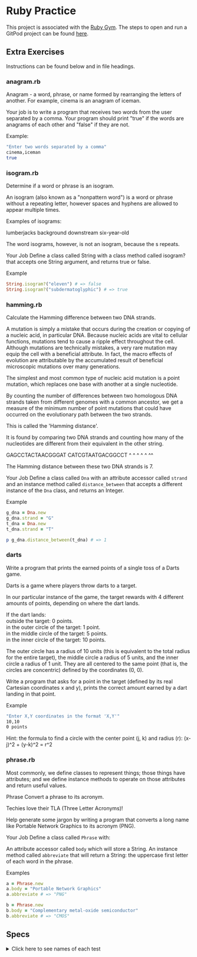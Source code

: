 # Ruby Practice

This project is associated with the [Ruby Gym](https://firstdraft.github.io/appdev-textbook/our-own-classes.html). The steps to open and run a GitPod project can be found [here](https://firstdraft.github.io/appdev-textbook/string.html#start-gitpod-project).

## Extra Exercises

Instructions can be found below and in file headings.

### anagram.rb

Anagram - a word, phrase, or name formed by rearranging the letters of another.
 For example, cinema is an anagram of iceman. 

Your job is to write a program that receives two words from the user separated by a comma.
 Your program should print "true" if the words are anagrams of each other and "false" if they are not. 

Example:
```bash
"Enter two words separated by a comma"
cinema,iceman
true
```

### isogram.rb

Determine if a word or phrase is an isogram.

An isogram (also known as a "nonpattern word") is a word or phrase without a repeating letter, however spaces and hyphens are allowed to appear multiple times.

Examples of isograms:

lumberjacks
background
downstream
six-year-old

The word isograms, however, is not an isogram, because the s repeats.

Your Job
Define a class called String with a class method called isogram? that accepts one String argument, and returns true or false.

Example

```ruby
String.isogram?("eleven") # => false
String.isogram?("subdermatoglyphic") # => true
```

### hamming.rb

Calculate the Hamming difference between two DNA strands.

A mutation is simply a mistake that occurs during the creation or copying of a nucleic acid, in particular DNA. Because nucleic acids are vital to cellular functions, mutations tend to cause a ripple effect throughout the cell. Although mutations are technically mistakes, a very rare mutation may equip the cell with a beneficial attribute. In fact, the macro effects of evolution are attributable by the accumulated result of beneficial microscopic mutations over many generations.

The simplest and most common type of nucleic acid mutation is a point mutation, which replaces one base with another at a single nucleotide.

By counting the number of differences between two homologous DNA strands taken from different genomes with a common ancestor, we get a measure of the minimum number of point mutations that could have occurred on the evolutionary path between the two strands.

This is called the 'Hamming distance'.

It is found by comparing two DNA strands and counting how many of the nucleotides are different from their equivalent in the other string.

GAGCCTACTAACGGGAT
CATCGTAATGACGGCCT
^ ^ ^  ^ ^    ^^

The Hamming distance between these two DNA strands is 7.

Your Job
Define a class called `Dna` with an attribute accessor called `strand` and an instance method called `distance_between` that accepts a different instance of the `Dna` class, and returns an Integer.

Example

```ruby
g_dna = Dna.new
g_dna.strand = "G"
t_dna = Dna.new
t_dna.strand = "T"

p g_dna.distance_between(t_dna) # => 1
```


### darts

Write a program that prints the earned points of a single toss of a Darts game.

Darts is a game where players throw darts to a target.

In our particular instance of the game, the target rewards with 4 different amounts of points,
 depending on where the dart lands.

If the dart lands:  
outside the target: 0 points.  
in the outer circle of the target: 1 point.  
in the middle circle of the target: 5 points.  
in the inner circle of the target: 10 points.  
 
 The outer circle has a radius of 10 units
   (this is equivalent to the total radius for the entire target),
   the middle circle a radius of 5 units, and the inner circle a radius of 1 unit.
   They are all centered to the same point (that is, the circles are concentric) defined by the coordinates (0, 0).

Write a program that asks for a point in the target
 (defined by its real Cartesian coordinates x and y),
 prints the correct amount earned by a dart landing in that point.

Example
```bash
"Enter X,Y coordinates in the format 'X,Y'"
10,10
0 points
```

Hint: the formula to find a circle with the center point (j, k) and radius (r):
   (x-j)^2 + (y-k)^2 = r^2


### phrase.rb
 
Most commonly, we define classes to represent things; those things have attributes; and we define instance methods to operate on those attributes and return useful values.

Phrase
Convert a phrase to its acronym.

Techies love their TLA (Three Letter Acronyms)!

Help generate some jargon by writing a program that converts a long name like Portable Network Graphics to its acronym (PNG).
 
Your Job
Define a class called `Phrase` with:

An attribute accessor called `body` which will store a String.
An instance method called `abbreviate` that will return a String: the uppercase first letter of each word in the phrase.

Examples
```ruby
a = Phrase.new
a.body = "Portable Network Graphics"
a.abbreviate # => "PNG"

b = Phrase.new
b.body = "Complementary metal-oxide semiconductor"
b.abbreviate # => "CMOS"
```

## Specs
<details>
  <summary>Click here to see names of each test</summary>

character_types.rb finds 8 letters, 3 spaces, and 4 digits when the user enters 'here 12 plus 25' 

character_types.rb finds 4 letters, 5 spaces, and 7 digits when the user enters 'game 1 12 58 09 ' 

character_types.rb finds 0 letters, 0 spaces, and 0 digits when the user enters '' 

dice_roll.rb prints 'You guessed correctly' when the user enters a correct guess 

dice_roll.rb prints 'Shame on you' when the user enters an incorrect guess 

sum_odd_integers.rb prints "14" when the user enters '9 5 4' 

sum_odd_integers.rb prints "0" when the user enters '2 4 6 8' 

sum_odd_integers.rb prints "5" when the user enters '1 1 3' 

leap_year.rb prints '2016 is a leap year!' if the user enters '2016' 

leap_year.rb prints '1804 is a leap year!' if the user enters '1804' 

leap_year.rb prints '1800 is not a leap year.' if the user enters '1800' 

leap_year.rb prints '2200 is not a leap year.' if the user enters '2200' 

raindrops.rb should print '52' when the input is '52' 

raindrops.rb should print 'PlingPlangPlong' when the input is '105' 

raindrops.rb should print 'Plang' when the input is '3125' 

raindrops.rb should print 'Plong' when the input is '49' 

raindrops.rb should print 'PlangPlong' when the input is '35' 

raindrops.rb should print 'Plang' when the input is '25' 

raindrops.rb should print 'PlingPlong' when the input is '21' 

raindrops.rb should print 'PlingPlang' when the input is '15' 

think_fast.rb prints '5 is odd' when when the random number is '5' 

think_fast.rb prints '40 is even' when the random number is '40' 

think_fast.rb prints 'you may pass' when `some_random_input` is 'true' 

think_fast.rb prints 'you may not pass' when `some_random_input` is 'false' 

think_fast.rb prints '[:city, :state, :zip]' when `some_random_input` is a Hash 

think_fast.rb prints 'hello!' when `some_random_input` is a 'Hello! 

think_fast.rb prints ':goodbye' when `some_random_input` is a ':GOODBYE 

think_fast.rb prints 'monday' when `some_random_input` is a Time and the current day is a Monday 

accumulate.rb prints 'Are we there yet?' 5 times when the user enters 'yes' after 4 other tries'

accumulate.rb prints an Array of the words the user entered, '["no", "no", "no", "no", "yes"]' 

accumulate.rb prints an Array of the words the user entered, '["no", "no", "123", "yeah", "yes"]' 

anagram.rb prints "false" when the user enters 'hello,olmec' 

anagram.rb prints "true" when the user enters 'elvis,lives' 

anagram.rb prints "true" when the user enters 'anagram,nag a ram' 

isogram.rb String.isogram?('angola') should return false 

isogram.rb String.isogram?('accentor') should return false 

isogram.rb String.isogram?('Emily Jung Schwartzkopf') should return true 

isogram.rb String.isogram?('six-year-old') should return 'true' 

isogram.rb String.isogram?('thumbscrew-jappingly') should return 'false' 

isogram.rb String.isogram?('thumbscrew-japingly') should return 'true' 

isogram.rb String.isogram?('alphAbet') should return false 

isogram.rb String.isogram?('eleven') should return false 

isogram.rb String.isogram?('isogram') should return true 

isogram.rb String.isogram?('') should return true 

hamming.rb the distance_between 'GGACGGATTCTG' and 'AGGACGGATTCT' should return 9 

hamming.rb the distance_between 'GGACTGAAATCTG' and 'GGACTGAAATCTG' should return 0 

hamming.rb the distance_between 'G' and 'T' should return 1 

hamming.rb the distance_between '' and '' should return 0 

darts.rb prints '1 points' when the user enters '0,10 

darts.rb prints '0 points' when the user enters '-9,9 

darts.rb prints '5 points' when the user enters '-5,0 

darts.rb prints '5 points' when the user enters '0.8,-0.8 

darts.rb prints '10 points' when the user enters '0,-1 

darts.rb prints '10 points' when the user enters '0,0 

phrase.rb has a class called 'Phrase' 

phrase.rb Phrase class has an attribute called 'body' 

phrase.rb has an instance method called, 'abbreviate', that returns the abbreviation of the Phrase's body 

phrase.rb returns 'SIMUFTA' when Phrase body is 'Something - I made up from thin air' 

phrase.rb returns 'ROTFLSHTMDCOALM' when Phrase body is 'Rolling On The Floor Laughing So Hard That My Dogs Came Over And Licked Me' 

phrase.rb returns 'CMOS' when Phrase body is 'Complementary metal-oxide semiconductor' 

phrase.rb returns 'GIMP' when Phrase body is 'GNU Image Manipulation Program' 

phrase.rb returns 'FIFO' when Phrase body is 'First In, First Out' 

phrase.rb returns 'ROR' when Phrase body is 'Ruby on Rails' 

phrase.rb returns 'PNG' when Phrase body is 'Portable Network Graphics' 

</details>

